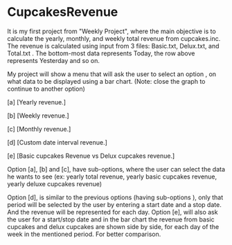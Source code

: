 # CupcakesRevenue

It is my first project from "Weekly Project", where the main objective is to calculate the yearly, monthly, and weekly total revenue from cupcakes.inc. The revenue is calculated using input from 3 files: Basic.txt, Delux.txt, and Total.txt . The bottom-most data represents Today, the row above represents Yesterday and so on.

My project will show a menu that will ask the user to select an option , on what data to be displayed using a bar chart. (Note: close the graph to continue to another option)

[a] [Yearly revenue.]

[b] [Weekly revenue.]

[c] [Monthly revenue.]

[d] [Custom date interval revenue.]

[e] [Basic cupcakes Revenue vs Delux cupcakes revenue.]

Option [a], [b] and [c], have sub-options, where the user can select the data he wants to see (ex: yearly total revenue, yearly basic cupcakes revenue, yearly deluxe cupcakes revenue)

Option [d], is similar to the previous options (having sub-options ), only that period will be selected by the user by entering a start date and a stop date. And the revenue will be represented for each day.
Option [e], will also ask the user for a start/stop date and in the bar chart the revenue from basic cupcakes and delux cupcakes are shown side by side, for each day of the week in the mentioned period. For better comparison. 
